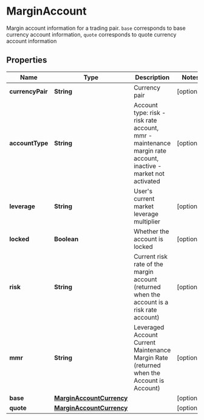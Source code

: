 
# MarginAccount

Margin account information for a trading pair. `base` corresponds to base currency account information, `quote` corresponds to quote currency account information

## Properties

Name | Type | Description | Notes
------------ | ------------- | ------------- | -------------
**currencyPair** | **String** | Currency pair |  [optional]
**accountType** | **String** | Account type: risk - risk rate account, mmr - maintenance margin rate account, inactive - market not activated |  [optional]
**leverage** | **String** | User&#39;s current market leverage multiplier |  [optional]
**locked** | **Boolean** | Whether the account is locked |  [optional]
**risk** | **String** | Current risk rate of the margin account (returned when the account is a risk rate account) |  [optional]
**mmr** | **String** | Leveraged Account Current Maintenance Margin Rate (returned when the Account is Account) |  [optional]
**base** | [**MarginAccountCurrency**](MarginAccountCurrency.md) |  |  [optional]
**quote** | [**MarginAccountCurrency**](MarginAccountCurrency.md) |  |  [optional]

